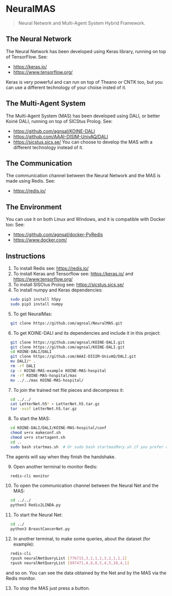 # NeuralMAS
> Neural Network and Multi-Agent System Hybrid Framework.

## The Neural Network
The Neural Network has been developed using Keras library, running on top of TensorFlow.
See: 
- https://keras.io/
- https://www.tensorflow.org/

Keras is very powerful and can run on top of Theano or CNTK too, but you can use a different technology of your choise insted of it.



## The Multi-Agent System
The Multi-Agent System (MAS) has been developed using DALI, or better Koinè DALI, running on top of SICStus Prolog.
See: 
- https://github.com/agnsal/KOINE-DALI
- https://github.com/AAAI-DISIM-UnivAQ/DALI
- https://sicstus.sics.se/
You can choose to develop the MAS with a different technology instead of it.



## The Communication
The communication channel between the Neural Network and the MAS is made using Redis.
See:
- https://redis.io/



## The Environment
You can use it on both Linux and Windows, and it is compatible with Docker too:
See:
- https://github.com/agnsal/docker-PyRedis
- https://www.docker.com/

## Instructions
1. To install Redis see: https://redis.io/
2. To install Keras and Tensorflow see: https://keras.io/ and https://www.tensorflow.org/
3. To install SISCtus Prolog see: https://sicstus.sics.se/
4. To install numpy and Keras dependencies:
```sh
  sudo pip3 install h5py
  sudo pip3 install numpy
```
5. To get NeuralMas:
```sh
  git clone https://github.com/agnsal/NeuralMAS.git
```
6. To get KOINE-DALI and its dependencies and include it in this project: 
```sh
  git clone https://github.com/agnsal/KOINE-DALI.git
  git clone https://github.com/agnsal/KOINE-DALI.git
  cd KOINE-DALI/DALI
  git clone https://github.com/AAAI-DISIM-UnivAQ/DALI.git
  mv DALI/* .
  rm -rf DALI
  cp -r KOINE-MAS-example KOINE-MAS-hospital
  rm -rf KOINE-MAS-hospital/mas
  mv ../../mas KOINE-MAS-hospital/
```
7. To join the trained net file pieces and decompress it:
```sh
  cd ../../
  cat LetterNet.h5* > LetterNet.h5.tar.gz
  tar -xvzf LetterNet.h5.tar.gz
```
8. To start the MAS:
```sh
  cd KOINE-DALI/DALI/KOINE-MAS-hospital/conf
  chmod u+rx makeconf.sh
  chmod u+rx startagent.sh
  cd ..
  sudo bash startmas.sh  # Or sudo bash startmasMary.sh if you prefer a single window MAS
```
The agents will say when they finish the handshake.

9. Open another terminal to monitor Redis:
```sh
  redis-cli monitor
```
10. To open the communication channel between the Neural Net and the MAS:
```sh
  cd ../../
  python3 Redis2LINDA.py
```
11. To start the Neural Net:
```sh
  cd ../
  python3 BreastCancerNet.py
```
12. In another terminal, to make some queries, about the dataset (for example):
```sh
  redis-cli
  rpush neuralNetQueryList [776715,3,1,1,1,3,2,1,1,1]
  rpush neuralNetQueryList [897471,4,8,8,5,4,5,10,4,1]
```
and so on.
You can see the data obtained by the Net and by the MAS via the Redis monitor.

13. To stop the MAS just press a button.
